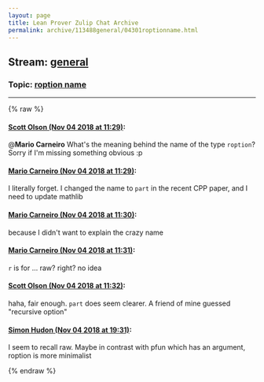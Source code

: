 ```yaml
---
layout: page
title: Lean Prover Zulip Chat Archive 
permalink: archive/113488general/04301roptionname.html
---
```


## Stream: [general](index.html)
### Topic: [roption name](04301roptionname.html)

---


{% raw %}
#### [ Scott Olson (Nov 04 2018 at 11:29)](https://leanprover.zulipchat.com/#narrow/stream/113488-general/topic/roption%20name/near/137151183):
@**Mario Carneiro** What's the meaning behind the name of the type `roption`? Sorry if I'm missing something obvious :p

#### [ Mario Carneiro (Nov 04 2018 at 11:29)](https://leanprover.zulipchat.com/#narrow/stream/113488-general/topic/roption%20name/near/137151189):
I literally forget. I changed the name to `part` in the recent CPP paper, and I need to update mathlib

#### [ Mario Carneiro (Nov 04 2018 at 11:30)](https://leanprover.zulipchat.com/#narrow/stream/113488-general/topic/roption%20name/near/137151241):
because I didn't want to explain the crazy name

#### [ Mario Carneiro (Nov 04 2018 at 11:31)](https://leanprover.zulipchat.com/#narrow/stream/113488-general/topic/roption%20name/near/137151256):
`r` is for ... raw? right? no idea

#### [ Scott Olson (Nov 04 2018 at 11:32)](https://leanprover.zulipchat.com/#narrow/stream/113488-general/topic/roption%20name/near/137151301):
haha, fair enough. `part` does seem clearer. A friend of mine guessed "recursive option"

#### [ Simon Hudon (Nov 04 2018 at 19:31)](https://leanprover.zulipchat.com/#narrow/stream/113488-general/topic/roption%20name/near/137166356):
I seem to recall raw. Maybe in contrast with pfun which has an argument, roption is more minimalist


{% endraw %}
